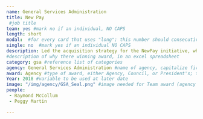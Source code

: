 ```yaml
---
name: General Services Administration
title: New Pay
 #job title
team: yes #mark no if an individual, NO CAPS
length: short
modal:  #for every card that uses "long"; this number should consecutively increase and never be the same
single: no  #mark yes if an individual NO CAPS
description: Led the acquisition strategy for the NewPay initiative, which will modernize how the Federal Government pays 2.1 million employees and increase efficiency and security.
#description of why there winning award, in an excel spreadsheet
category: gsa #reference list of categories
agency: General Services Administration #name of agency, capitalize first letter of each name
award: Agency #type of award, either Agency, Council, or President's; this is case sensitive so make sure to match the options listed exactly. This section generates the format of the card
Year: 2018 #variable to be used at later date
image: "/img/agency/GSA_Seal.png" #image needed for Team award (agency seal) and President's award (headshot); leave empty if and individual Agency award
people:
 - Raymond McCollum
 - Peggy Martin

---
```

